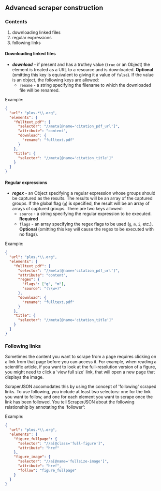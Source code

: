 ## Advanced scraper construction

### Contents

1. downloading linked files
2. regular expressions
3. following links

#### Downloading linked files

- ***download*** - if present and has a truthey value (`true` or an Object) the element is treated as a URL to a resource and is downloaded. **Optional** (omitting this key is equivalent to giving it a value of `false`). If the value is an object, the following keys are allowed:
    - `rename` - a string specifying the filename to which the downloaded file will be renamed.

Example:
```json
{
  "url": "plos.*\\.org",
  "elements": {
    "fulltext_pdf": {
      "selector": "//meta[@name='citation_pdf_url']",
      "attribute": "content",
      "download": {
        "rename": "fulltext.pdf"
      }
    },
    "title": {
      "selector": "//meta[@name='citation_title']"
    }
  }
}
```

#### Regular expressions

- ***regex*** - an Object specifying a regular expression whose groups should be captured as the results. The results will be an array of the captured groups. If the global flag (`g`) is specified, the result will be an array of arrays of captured groups. There are two keys allowed:
    - `source` - a string specifying the regular expression to be executed. **Required**
    - `flags` - an array specifying the regex flags to be used (`g`, `m`, `i`, etc.). **Optional** (omitting this key will cause the regex to be executed with no flags).

Example:
```json
{
  "url": "plos.*\\.org",
  "elements": {
    "fulltext_pdf": {
      "selector": "//meta[@name='citation_pdf_url']",
      "attribute": "content",
      "regex": {
        "flags": ["g", "m"],
        "source": "(\\w+)"
      },
      "download": {
        "rename": "fulltext.pdf"
      }
    },
    "title": {
      "selector": "//meta[@name='citation_title']"
    }
  }
}
```

### Following links

Sometimes the content you want to scrape from a page requires clicking on a link from that page before you can access it. For example, when reading a scientific article, if you want to look at the full-resolution version of a figure, you might need to click a 'view full size' link, that will open a new page that displays the image.

ScraperJSON accomodates this by using the concept of 'following' scraped links. To use following, you include at least two selectors: one for the link you want to follow, and one for each element you want to scrape once the link has been followed. You tell ScraperJSON about the following relationship by annotating the 'follower':

Example:
```json
{
  "url": "plos.*\\.org",
  "elements": {
    "figure_fullpage": {
      "selector": "//a[@class='full-figure']",
      "attribute": "href"
    },
    "figure_image": {
      "selector": "//a[@name='fullsize-image']",
      "attribute": "href",
      "follow": "figure_fullpage"
    }
  }
}
```
